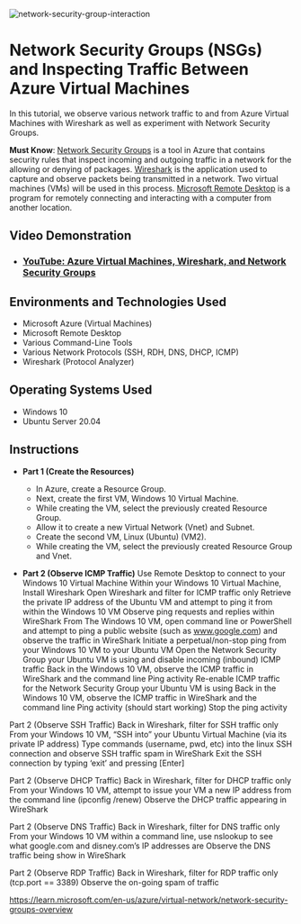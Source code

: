 
![network-security-group-interaction](https://github.com/AIweave/microsoft-azure/assets/121763338/50ba90a5-1c2b-4654-9222-2c949ee168df)

<h1>Network Security Groups (NSGs) and Inspecting Traffic Between Azure Virtual Machines</h1>

In this tutorial, we observe various network traffic to and from Azure Virtual Machines with Wireshark as well as experiment with Network Security Groups. <br />

**Must Know**: [Network Security Groups](https://docs.microsoft.com/en-us/azure/virtual-network/network-security-groups-overview) is a tool in Azure that contains security rules that inspect incoming and outgoing traffic in a network for the allowing or denying of packages. [Wireshark](https://www.comptia.org/content/articles/what-is-wireshark-and-how-to-use-it) is the application used to capture and observe packets being transmitted in a network. Two virtual machines (VMs) will be used in this process. [Microsoft Remote Desktop](https://www.google.com/search?q=remote+desktop+is&client=safari&rls=en&biw=1920&bih=1000&sxsrf=AB5stBiOBLLwtDq2wH81RM_KnRnqJ48yhw%3A1690078451681&ei=84y8ZMCJKbukqtsPodeCMA&ved=0ahUKEwiAz4Tu4KOAAxU7kmoFHaGrAAYQ4dUDCA8&uact=5&oq=remote+desktop+is&gs_lp=Egxnd3Mtd2l6LXNlcnAiEXJlbW90ZSBkZXNrdG9wIGlzMgUQABiABDIFEAAYgAQyBRAAGIAEMgUQABiABDIFEAAYgAQyBRAAGIAEMgUQABiABDIFEAAYgAQyBRAAGIAEMgUQABiABEiINlDdCFjUKnACeAGQAQOYAfcEoAGFGKoBCzQuOS4xLjEuMS4xuAEDyAEA-AEBqAIUwgIKEAAYRxjWBBiwA8ICBxAjGOoCGCfCAhYQLhgDGI8BGOoCGLQCGIwDGOUC2AEBwgIWEAAYAxiPARjqAhi0AhiMAxjlAtgBAcICCBAAGIoFGJECwgILEAAYgAQYsQMYgwHCAgsQLhiABBjHARjRA8ICCxAuGIAEGLEDGIMBwgIREC4YgwEYxwEYsQMY0QMYgATCAgsQLhiKBRixAxiDAcICERAuGIAEGLEDGIMBGMcBGNEDwgIEECMYJ8ICBxAjGIoFGCfCAgcQABiKBRhDwgIKEAAYigUYsQMYQ8ICCBAAGIAEGLEDwgILEAAYgAQYsQMYyQPiAwQYACBBiAYBkAYIugYGCAEQARgL&sclient=gws-wiz-serp) is a program for remotely connecting and interacting with a computer from another location. 

<h2>Video Demonstration</h2>

- ### [YouTube: Azure Virtual Machines, Wireshark, and Network Security Groups](https://www.youtube.com)

<h2>Environments and Technologies Used</h2>

- Microsoft Azure (Virtual Machines)
- Microsoft Remote Desktop
- Various Command-Line Tools
- Various Network Protocols (SSH, RDH, DNS, DHCP, ICMP)
- Wireshark (Protocol Analyzer)

<h2>Operating Systems Used </h2>

- Windows 10
- Ubuntu Server 20.04


<h2>Instructions</h2>

- **Part 1 (Create the Resources)**
  - In Azure, create a Resource Group.
  - Next, create the first VM, Windows 10 Virtual Machine. 
  - While creating the VM, select the previously created Resource Group.
  - Allow it to create a new Virtual Network (Vnet) and Subnet.
  - Create the second VM, Linux (Ubuntu) (VM2).
  - While creating the VM, select the previously created Resource Group and Vnet.

- **Part 2 (Observe ICMP Traffic)**
Use Remote Desktop to connect to your Windows 10 Virtual Machine
Within your Windows 10 Virtual Machine, Install Wireshark
Open Wireshark and filter for ICMP traffic only
Retrieve the private IP address of the Ubuntu VM and attempt to ping it from within the Windows 10 VM
Observe ping requests and replies within WireShark
From The Windows 10 VM, open command line or PowerShell and attempt to ping a public website (such as www.google.com) and observe the traffic in WireShark
Initiate a perpetual/non-stop ping from your Windows 10 VM to your Ubuntu VM
Open the Network Security Group your Ubuntu VM is using and disable incoming (inbound) ICMP traffic
Back in the Windows 10 VM, observe the ICMP traffic in WireShark and the command line Ping activity
Re-enable ICMP traffic for the Network Security Group your Ubuntu VM is using
Back in the Windows 10 VM, observe the ICMP traffic in WireShark and the command line Ping activity (should start working)
Stop the ping activity

Part 2 (Observe SSH Traffic)
Back in Wireshark, filter for SSH traffic only
From your Windows 10 VM, “SSH into” your Ubuntu Virtual Machine (via its private IP address)
Type commands (username, pwd, etc) into the linux SSH connection and observe SSH traffic spam in WireShark
Exit the SSH connection by typing ‘exit’ and pressing [Enter]

Part 2 (Observe DHCP Traffic)
Back in Wireshark, filter for DHCP traffic only
From your Windows 10 VM, attempt to issue your VM a new IP address from the command line (ipconfig /renew)
Observe the DHCP traffic appearing in WireShark

Part 2 (Observe DNS Traffic)
Back in Wireshark, filter for DNS traffic only
From your Windows 10 VM within a command line, use nslookup to see what google.com and disney.com’s IP addresses are
Observe the DNS traffic being show in WireShark

Part 2 (Observe RDP Traffic)
Back in Wireshark, filter for RDP traffic only (tcp.port == 3389)
Observe the on-going spam of traffic 



https://learn.microsoft.com/en-us/azure/virtual-network/network-security-groups-overview
